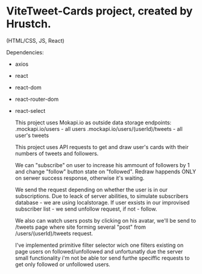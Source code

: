 # ViteTweet-Cards project, created by Hrustch.

(HTML/CSS, JS, React)

Dependencies:
- axios
- react
- react-dom
- react-router-dom
- react-select

  This project uses Mokapi.io as outside data storage
    endpoints:
  .mockapi.io/users - all users
  .mockapi.io/users/(userId)/tweets - all user's tweets

    This project uses API requests to get and draw user's cards with
  their numbers of tweets and followers.
  
    We can "subscribe" on user to increase his ammount of followers by 1
  and change "follow" button state on "followed". Redraw happends ONLY on
  serwer success response, otherwise it's waiting.
  
    We send the request depending on whether the user is in our subscriptions.
  Due to leack of server abilities, to simulate subscribers database - we are using localstorage.
  If user exsists in our improvised subscriber list - we send unfollow request, if not - follow.
  
    We also can watch users posts by clicking on his avatar, we'll be send to /tweets page 
  where site forming several "post" from /users/(userId)/tweets request.
  
    I've implemented primitive filter selector wich one filters existing on page users on followed/unfollowed
  and unfortunatly due the server small functionality i'm not be able tor send furthe speciffic requests
  to get only followed or unfollowed users. 
